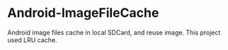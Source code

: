 # Android-ImageFileCache
Android image files cache in local SDCard, and reuse image. This project used LRU cache. 
